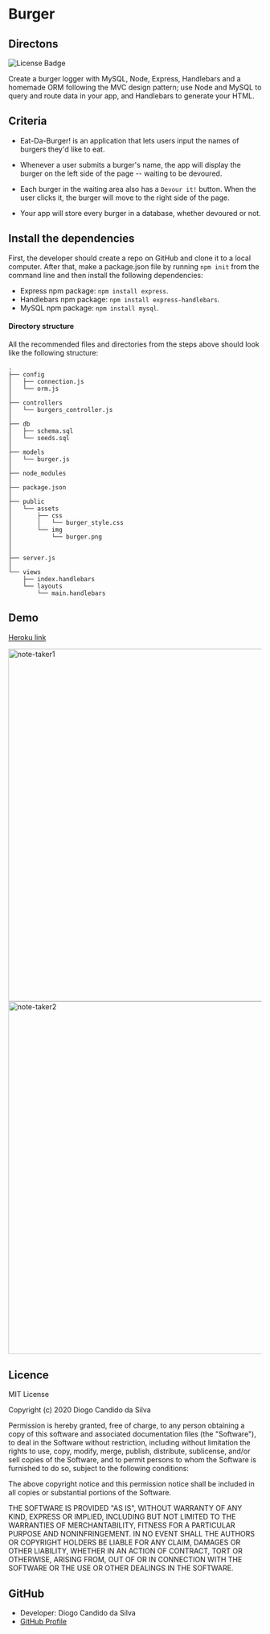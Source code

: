 # Burger

## Directons
![License Badge](https://img.shields.io/static/v1?label=License&message=MIT_License&color=blue)

Create a burger logger with MySQL, Node, Express, Handlebars and a homemade ORM following the MVC design pattern; use Node and MySQL to query and route data in your app, and Handlebars to generate your HTML.

## Criteria

* Eat-Da-Burger! is an application that lets users input the names of burgers they'd like to eat.

* Whenever a user submits a burger's name, the app will display the burger on the left side of the page -- waiting to be devoured.

* Each burger in the waiting area also has a `Devour it!` button. When the user clicks it, the burger will move to the right side of the page.

* Your app will store every burger in a database, whether devoured or not.
 
 ## Install the dependencies
 
 First, the developer should create a repo on GitHub and clone it to a local computer. After that, make a package.json file by running `npm init` from the command line and then install the following dependencies:
  * Express npm package: `npm install express`.
  * Handlebars npm package: `npm install express-handlebars`.
  * MySQL npm package: `npm install mysql`.

#### Directory structure

All the recommended files and directories from the steps above should look like the following structure:

```
.
├── config
│   ├── connection.js
│   └── orm.js
│ 
├── controllers
│   └── burgers_controller.js
│
├── db
│   ├── schema.sql
│   └── seeds.sql
│
├── models
│   └── burger.js
│ 
├── node_modules
│ 
├── package.json
│
├── public
│   └── assets
│       ├── css
│       │   └── burger_style.css
│       └── img
│           └── burger.png
│   
│
├── server.js
│
└── views
    ├── index.handlebars
    └── layouts
        └── main.handlebars
```

  ## Demo

 [Heroku link]()

 <img width="700" alt="note-taker1" src=" ">

<img width="700" alt="note-taker2" src=" ">


  ## Licence

MIT License

Copyright (c) 2020 Diogo Candido da Silva

Permission is hereby granted, free of charge, to any person obtaining a copy
of this software and associated documentation files (the "Software"), to deal
in the Software without restriction, including without limitation the rights
to use, copy, modify, merge, publish, distribute, sublicense, and/or sell
copies of the Software, and to permit persons to whom the Software is
furnished to do so, subject to the following conditions:

The above copyright notice and this permission notice shall be included in all
copies or substantial portions of the Software.

THE SOFTWARE IS PROVIDED "AS IS", WITHOUT WARRANTY OF ANY KIND, EXPRESS OR
IMPLIED, INCLUDING BUT NOT LIMITED TO THE WARRANTIES OF MERCHANTABILITY,
FITNESS FOR A PARTICULAR PURPOSE AND NONINFRINGEMENT. IN NO EVENT SHALL THE
AUTHORS OR COPYRIGHT HOLDERS BE LIABLE FOR ANY CLAIM, DAMAGES OR OTHER
LIABILITY, WHETHER IN AN ACTION OF CONTRACT, TORT OR OTHERWISE, ARISING FROM,
OUT OF OR IN CONNECTION WITH THE SOFTWARE OR THE USE OR OTHER DEALINGS IN THE
SOFTWARE.

## GitHub
- Developer: Diogo Candido da Silva
- [GitHub Profile](https://github.com/diogocandidos)
